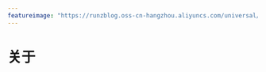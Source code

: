 ```yaml
---
featureimage: "https://runzblog.oss-cn-hangzhou.aliyuncs.com/universal/background3.jpg"
---
```


# 关于